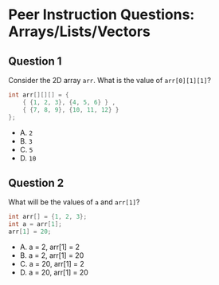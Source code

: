 # Peer Instruction Questions: Arrays/Lists/Vectors

## Question 1

Consider the 2D array `arr`. What is the value of `arr[0][1][1]`?

```java
int arr[][][] = {
    { {1, 2, 3}, {4, 5, 6} } ,
    { {7, 8, 9}, {10, 11, 12} } 
};
```

- A. `2`
- B. `3`
- C. `5`
- D. `10`

## Question 2

What will be the values of `a` and `arr[1]`?

```java
int arr[] = {1, 2, 3};
int a = arr[1];
arr[1] = 20;
```

- A. a = 2, arr[1] = 2
- B. a = 2, arr[1] = 20
- C. a = 20, arr[1] = 2
- D. a = 20, arr[1] = 20
